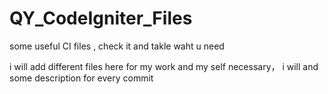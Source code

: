 # QY_CodeIgniter_Files
some useful CI files , check it and takle waht u need

i will add different files here for my work and my self necessary，  i will and some description for every commit 
